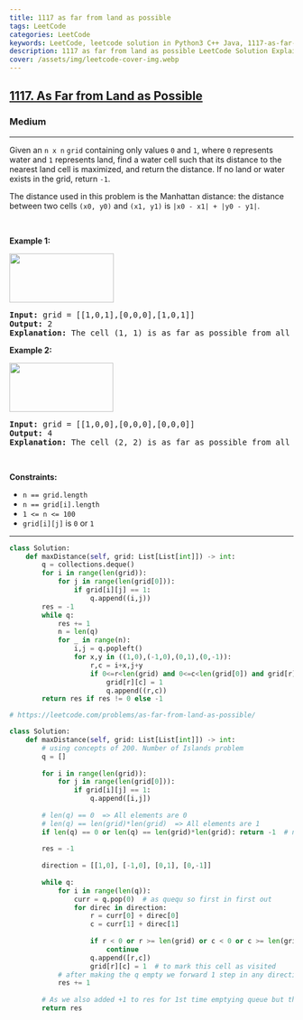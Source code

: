 ```yaml
---
title: 1117 as far from land as possible
tags: LeetCode
categories: LeetCode
keywords: LeetCode, leetcode solution in Python3 C++ Java, 1117-as-far-from-land-as-possible solution
description: 1117 as far from land as possible LeetCode Solution Explained
cover: /assets/img/leetcode-cover-img.webp
---
```



<h2><a href="https://leetcode.com/problems/as-far-from-land-as-possible">1117. As Far from Land as Possible</a></h2><h3>Medium</h3><hr><p>Given an <code>n x n</code> <code>grid</code>&nbsp;containing only values <code>0</code> and <code>1</code>, where&nbsp;<code>0</code> represents water&nbsp;and <code>1</code> represents land, find a water cell such that its distance to the nearest land cell is maximized, and return the distance.&nbsp;If no land or water exists in the grid, return <code>-1</code>.</p>

<p>The distance used in this problem is the Manhattan distance:&nbsp;the distance between two cells <code>(x0, y0)</code> and <code>(x1, y1)</code> is <code>|x0 - x1| + |y0 - y1|</code>.</p>

<p>&nbsp;</p>
<p><strong class="example">Example 1:</strong></p>
<img alt="" src="https://assets.leetcode.com/uploads/2019/05/03/1336_ex1.JPG" style="width: 185px; height: 87px;" />
<pre>
<strong>Input:</strong> grid = [[1,0,1],[0,0,0],[1,0,1]]
<strong>Output:</strong> 2
<strong>Explanation:</strong> The cell (1, 1) is as far as possible from all the land with distance 2.
</pre>

<p><strong class="example">Example 2:</strong></p>
<img alt="" src="https://assets.leetcode.com/uploads/2019/05/03/1336_ex2.JPG" style="width: 184px; height: 87px;" />
<pre>
<strong>Input:</strong> grid = [[1,0,0],[0,0,0],[0,0,0]]
<strong>Output:</strong> 4
<strong>Explanation:</strong> The cell (2, 2) is as far as possible from all the land with distance 4.
</pre>

<p>&nbsp;</p>
<p><strong>Constraints:</strong></p>

<ul>
	<li><code>n == grid.length</code></li>
	<li><code>n == grid[i].length</code></li>
	<li><code>1 &lt;= n&nbsp;&lt;= 100</code></li>
	<li><code>grid[i][j]</code>&nbsp;is <code>0</code> or <code>1</code></li>
</ul>


---




```python
class Solution:
    def maxDistance(self, grid: List[List[int]]) -> int:
        q = collections.deque()
        for i in range(len(grid)):
            for j in range(len(grid[0])):
                if grid[i][j] == 1:
                    q.append((i,j))
        res = -1
        while q:
            res += 1
            n = len(q)
            for _ in range(n):
                i,j = q.popleft()
                for x,y in ((1,0),(-1,0),(0,1),(0,-1)):
                    r,c = i+x,j+y
                    if 0<=r<len(grid) and 0<=c<len(grid[0]) and grid[r][c] == 0:
                        grid[r][c] = 1
                        q.append((r,c))
        return res if res != 0 else -1
```


```python
# https://leetcode.com/problems/as-far-from-land-as-possible/

class Solution:
    def maxDistance(self, grid: List[List[int]]) -> int:
        # using concepts of 200. Number of Islands problem
        q = []
        
        for i in range(len(grid)):
            for j in range(len(grid[0])):
                if grid[i][j] == 1:
                    q.append([i,j])
        
        # len(q) == 0  => All elements are 0 
        # len(q) == len(grid)*len(grid)  => All elements are 1
        if len(q) == 0 or len(q) == len(grid)*len(grid): return -1  # no land or water exists in the grid
        
        res = -1
        
        direction = [[1,0], [-1,0], [0,1], [0,-1]]
        
        while q: 
            for i in range(len(q)):
                curr = q.pop(0)  # as quequ so first in first out
                for direc in direction:
                    r = curr[0] + direc[0]
                    c = curr[1] + direc[1]
                    
                    if r < 0 or r >= len(grid) or c < 0 or c >= len(grid[0]) or grid[r][c] == 1:
                        continue
                    q.append([r,c])
                    grid[r][c] = 1  # to mark this cell as visited
            # after making the q empty we forward 1 step in any direction where 0 is present. 
            res += 1
        
        # As we also added +1 to res for 1st time emptying queue but that cells with 1 was not in path so we started res = -1
        return res

        
```

